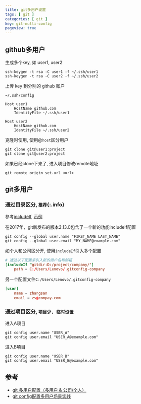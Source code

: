 ```yaml
---
title: git多用户设置
tags: [ git ]
categories: [ git ]
key: git-multi-config
pageview: true
---
```


## github多用户

生成多个key, 如 user1, user2

<!--more-->

```shell
ssh-keygen -t rsa -C user1 -f ~/.ssh/user1
ssh-keygen -t rsa -C user2 -f ~/.ssh/user2
```

上传 key 到分别的 github 账户

`~/.ssh/config`

```ssh
Host user1
    HostName github.com
    IdentityFile ~/.ssh/user1

Host user2
    HostName github.com
    IdentityFile ~/.ssh/user2
```

克隆时使用, 使用@`host`区分用户

```shell
git clone git@user1:project
git clone git@user2:project
```

如果已经clone下来了, 进入项目修改remote地址

```shell
git remote origin set-url <url>
```

## git多用户

### 通过目录区分, `推荐`{:.info}

参考[includeIf](https://git-scm.com/docs/git-config#_includes), [示例](https://git-scm.com/docs/git-config#_example)

在2017年，git新发布的版本2.13.0包含了一个新的功能includeIf配置

```shell
git config --global user.name "FIRST_NAME LAST_NAME"
git config --global user.email "MY_NAME@example.com"
```

如个人和公司区分开, 使用`includeIf`引入多个配置

```conf
# 通过以下配置来引入新的用户名和邮箱
[includeIf "gitdir:D:/project/company/"]
    path = C:/Users/Lenovo/.gitconfig-company
```

另一个配置文件`C:/Users/Lenovo/.gitconfig-company`

```conf
[user]
    name = zhangsan
    email = zs@compay.com
```

### 通过项目区分, `项目少, 临时设置`

进入A项目

```shell
git config user.name "USER_A"
git config user.email "USER_A@example.com"
```

进入B项目

```shell
git config user.name "USER_B"
git config user.email "USER_B@example.com"
```

## 参考

- [git 多用户配置（多用户 & 公司/个人）](https://segmentfault.com/a/1190000038722640)
- [git config配置多用户场景实践](https://segmentfault.com/a/1190000019714862)
